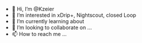 - 👋 Hi, I’m @Kzeier
- 👀 I’m interested in xDrip+, Nightscout, closed Loop
- 🌱 I’m currently learning about 
- 💞️ I’m looking to collaborate on ...
- 📫 How to reach me ...

<!---
Kzeier/Kzeier is a ✨ special ✨ repository because its `README.md` (this file) appears on your GitHub profile.
You can click the Preview link to take a look at your changes.
--->
